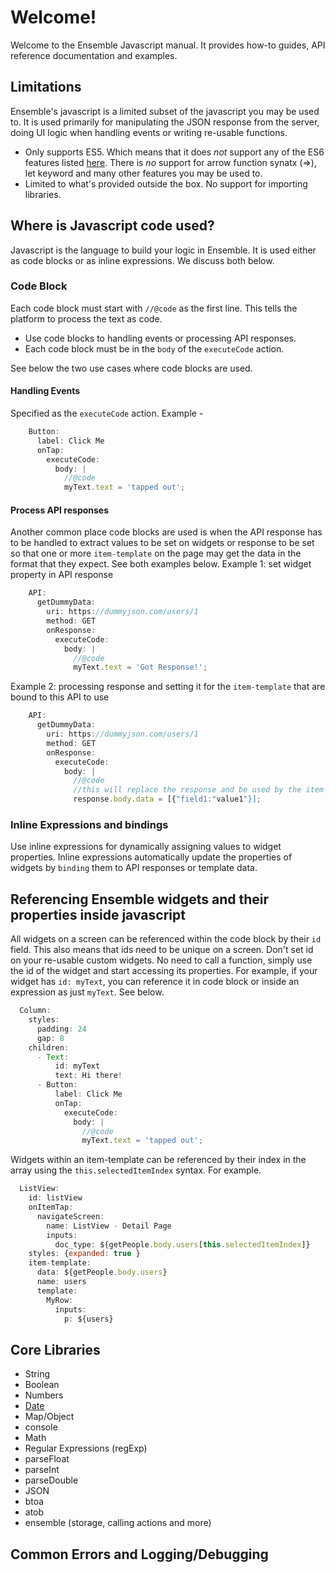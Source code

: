 # Welcome!
Welcome to the Ensemble Javascript manual. It provides how-to guides, API reference documentation and examples. 
## Limitations
Ensemble's javascript is a limited subset of the javascript you may be used to. It is used primarily for manipulating the JSON response from the server, doing UI logic when handling events or writing re-usable functions. 

- Only supports ES5. Which means that it does *not* support any of the ES6 features listed [here](https://www.w3schools.com/js/js_es6.asp). There is *no* support for arrow function synatx (=>), let keyword and many other features you may be used to. 
- Limited to what's provided outside the box. No support for importing libraries. 

## Where is Javascript code used?
Javascript is the language to build your logic in Ensemble. It is used either as code blocks or as inline expressions. We discuss both below. 

### Code Block
Each code block must start with `//@code` as the first line. This tells the platform to process the text as code. 
- Use code blocks to handling events or processing API responses. 
- Each code block must be in the `body` of the `executeCode` action. 

See below the two use cases where code blocks are used. 
#### Handling Events 
Specified as the `executeCode` action. 
Example - 
```js
    Button:
      label: Click Me
      onTap:
        executeCode:
          body: |
            //@code
            myText.text = 'tapped out';
  ```
#### Process API responses
Another common place code blocks are used is when the API response has to be handled to extract values to be set on widgets or response to be set so that one or more `item-template` on the page may get the data in the format that they expect. See both examples below. 
Example 1: set widget property in API response
```js
    API:
      getDummyData:
        uri: https://dummyjson.com/users/1
        method: GET
        onResponse:
          executeCode:
            body: |
              //@code
              myText.text = 'Got Response!';
```
Example 2: processing response and setting it for the `item-template` that are bound to this API to use
```js
    API:
      getDummyData:
        uri: https://dummyjson.com/users/1
        method: GET
        onResponse:
          executeCode:
            body: |
              //@code
              //this will replace the response and be used by the item-templates that bind to this API
              response.body.data = [{"field1:"value1"}];  
```

### Inline Expressions and bindings
Use inline expressions for dynamically assigning values to widget properties. Inline expressions automatically update the properties of widgets by `binding` them to API responses or template data. 




## Referencing Ensemble widgets and their properties inside javascript
All widgets on a screen can be referenced within the code block by their `id` field. This also means that ids need to be unique on a screen. Don't set id on your re-usable custom widgets. 
No need to call a function, simply use the id of the widget and start accessing its properties. For example, if your widget has `id: myText`, you can reference it in code block or inside an expression as just `myText`. See below. 
```js
  Column:
    styles:
      padding: 24
      gap: 8
    children:
      - Text:
          id: myText
          text: Hi there!
      - Button:
          label: Click Me
          onTap:
            executeCode:
              body: |
                //@code
                myText.text = 'tapped out';
```

Widgets within an item-template can be referenced by their index in the array using the `this.selectedItemIndex` syntax. 
For example. 
```js
  ListView:
    id: listView
    onItemTap:
      navigateScreen:
        name: ListView - Detail Page
        inputs:
          doc_type: ${getPeople.body.users[this.selectedItemIndex]}              
    styles: {expanded: true }
    item-template:
      data: ${getPeople.body.users}
      name: users
      template:
        MyRow:
          inputs:
            p: ${users}
```

## Core Libraries
- String
- Boolean
- Numbers
- [Date](Date.md)
- Map/Object
- console
- Math
- Regular Expressions (regExp)
- parseFloat
- parseInt
- parseDouble
- JSON
- btoa
- atob
- ensemble (storage, calling actions and more)

## Common Errors and Logging/Debugging


